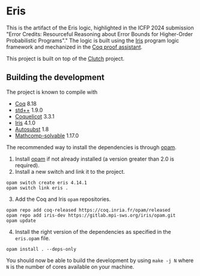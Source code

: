 # Eris

This is the artifact of the Eris logic, highlighted in the ICFP 2024 submission "Error Credits: Resourceful Reasoning about Error Bounds for Higher-Order Probabilistic Programs"."
The logic is built using the [Iris](https://iris-project.org) program logic framework and mechanized in the [Coq proof assistant](https://coq.inria.fr/).

This project is built on top of the [Clutch](https://dl.acm.org/doi/10.1145/3632868) project. 


## Building the development

The project is known to compile with

- [Coq](https://coq.inria.fr/) 8.18
- [std++](https://gitlab.mpi-sws.org/iris/stdpp) 1.9.0
- [Coquelicot](https://gitlab.inria.fr/coquelicot/coquelicot/) 3.3.1
- [Iris](https://gitlab.mpi-sws.org/iris/iris/) 4.1.0
- [Autosubst](https://github.com/coq-community/autosubst) 1.8
- [Mathcomp-solvable](https://github.com/math-comp/math-comp) 1.17.0

The recommended way to install the dependencies is through [opam](https://opam.ocaml.org/doc/Install.html).

1. Install [opam](https://opam.ocaml.org/doc/Install.html) if not already installed (a version greater than 2.0 is required).
2. Install a new switch and link it to the project.
```
opam switch create eris 4.14.1
opam switch link eris .
```
3. Add the Coq and Iris `opam` repositories.
```
opam repo add coq-released https://coq.inria.fr/opam/released
opam repo add iris-dev https://gitlab.mpi-sws.org/iris/opam.git
opam update
```
4. Install the right version of the dependencies as specified in the `eris.opam` file.
```
opam install . --deps-only
```

You should now be able to build the development by using `make -j N` where `N` is the number of cores available on your machine.

